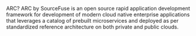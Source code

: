 ARC?
ARC by SourceFuse is an open source rapid application development framework for development of modern cloud native enterprise applications that leverages a catalog of prebuilt microservices and deployed as per standardized reference architecture on both private and public clouds.
